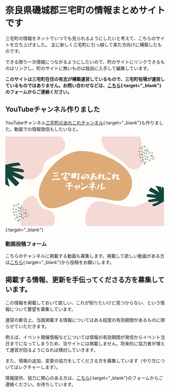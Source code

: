 # 奈良県磯城郡三宅町の情報まとめサイトです

三宅町の情報をネットでいつでも見られるようにしたいと考えて、こちらのサイトを立ち上げました。
主に新しく三宅町に引っ越して来た方向けに構築したものです。

できる限り一次情報につながるようにしたいので、町のサイトにリンクできるものはリンクし、町のサイトに無いものは独自に入手して編集しています。

**このサイトは三宅町在住の有志が構築運営しているもので、三宅町役場が運営しているものではありません。お問い合わせなどは、[こちら](https://forms.gle/o9tsHJp7yCFotf1b8){:target="_blank"}のフォームからご連絡ください。**

## YouTubeチャンネル作りました
YouTubeチャンネル[三宅町のあれこれチャンネル](https://www.youtube.com/channel/UCLEYWj6KeXPUT1ggbzy9TcQ){:target="_blank"}も作りました。動画での情報発信もしたいなと。

[![三宅町のあれこれチャンネル](/assets/images/top/YouTube.png)](https://www.youtube.com/channel/UCLEYWj6KeXPUT1ggbzy9TcQ){:target="_blank"}

### 動画投稿フォーム
こちらのチャンネルに掲載する動画も募集します。掲載して欲しい動画がある方は[こちら](https://forms.gle/NyZBkEi7a8T2QSur8){:target="_blank"}から投稿をお願いします。

## 掲載する情報、更新を手伝ってくださる方を募集しています。

この情報を掲載しておいて欲しい、これが知りたいけど見つからない、という情報について要望を募集しています。

運営の都合上、当面掲載する情報についてはある程度の有効期間があるものに限らせていただきます。

例えば、イベント開催情報などについては情報の有効期間が発信からイベント当日までになってしまうため、当サイトには掲載しません。将来的に協力者が増えて運営が回るようになれば検討していきます。

また、情報の追加、変更の協力をしてくださる方を募集しています（やり方についてはレクチャーします）。

情報提供、協力に関心のある方は、[こちら](https://forms.gle/o9tsHJp7yCFotf1b8){:target="_blank"}のフォームからご連絡ください。お待ちしています。
